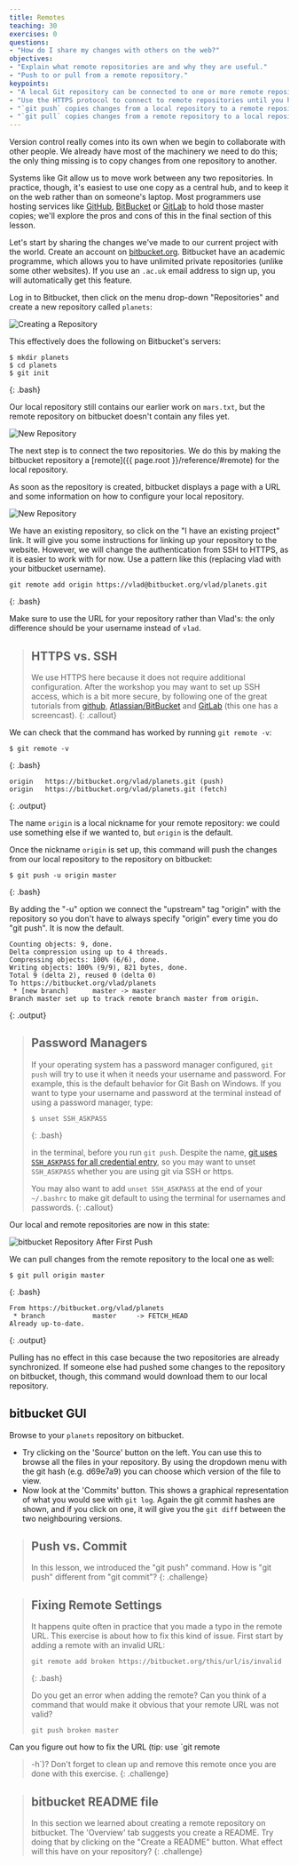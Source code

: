```yaml
---
title: Remotes
teaching: 30
exercises: 0
questions:
- "How do I share my changes with others on the web?"
objectives:
- "Explain what remote repositories are and why they are useful."
- "Push to or pull from a remote repository."
keypoints:
- "A local Git repository can be connected to one or more remote repositories."
- "Use the HTTPS protocol to connect to remote repositories until you have learned how to set up SSH."
- "`git push` copies changes from a local repository to a remote repository."
- "`git pull` copies changes from a remote repository to a local repository."
---
```


Version control really comes into its own when we begin to collaborate with
other people.  We already have most of the machinery we need to do this; the
only thing missing is to copy changes from one repository to another.

Systems like Git allow us to move work between any two repositories.  In
practice, though, it's easiest to use one copy as a central hub, and to keep it
on the web rather than on someone's laptop.  Most programmers use hosting
services like [GitHub](http://github.com), [BitBucket](http://bitbucket.org) or
[GitLab](http://gitlab.com/) to hold those master copies; we'll explore the pros and cons of this in the final section of this lesson.

Let's start by sharing the changes we've made to our current project
with the world. Create an account on [bitbucket.org](https://bitbucket.org). Bitbucket have an academic programme, which
allows you to have unlimited private repositories (unlike some other
websites). If you use an `.ac.uk` email address to sign up, you will
automatically get this feature.

Log in to Bitbucket, then click on the menu drop-down "Repositories" and
create a new repository called `planets`:

![Creating a Repository](../fig/bitbucket-new-repo.png)

This effectively does the following on Bitbucket's servers:

~~~
$ mkdir planets
$ cd planets
$ git init
~~~
{: .bash}

Our local repository still contains our earlier work on `mars.txt`, but the
remote repository on bitbucket doesn't contain any files yet.

![New Repository](../fig/git-freshly-made-bitbucket-repo.png)

The next step is to connect the two repositories.  We do this by making the
bitbucket repository a [remote]({{ page.root }}/reference/#remote) for the local repository.

As soon as the repository is created, bitbucket displays a page with a
URL and some information on how to configure your local repository.

![New Repository](../fig/bitbucket-new-repo-empty.png)

We have an existing repository, so click on the "I have an existing
project" link. It will give you some instructions for linking up your
repository to the website. However, we will change the
authentication from SSH to HTTPS, as it is easier to work with for
now. Use a pattern like this (replacing vlad with your bitbucket username).

~~~
git remote add origin https://vlad@bitbucket.org/vlad/planets.git
~~~
{: .bash}

Make sure to use the URL for your repository rather than Vlad's: the only
difference should be your username instead of `vlad`.

> ## HTTPS vs. SSH
>
> We use HTTPS here because it does not require additional configuration.  After
> the workshop you may want to set up SSH access, which is a bit more secure, by
> following one of the great tutorials from
> [github](https://help.github.com/articles/generating-ssh-keys),
> [Atlassian/BitBucket](https://confluence.atlassian.com/display/BITBUCKET/Set+up+SSH+for+Git)
> and [GitLab](https://about.gitlab.com/2014/03/04/add-ssh-key-screencast/)
> (this one has a screencast).
{: .callout}

We can check that the command has worked by running `git remote -v`:

~~~
$ git remote -v
~~~
{: .bash}

~~~
origin   https://bitbucket.org/vlad/planets.git (push)
origin   https://bitbucket.org/vlad/planets.git (fetch)
~~~
{: .output}

The name `origin` is a local nickname for your remote repository: we could use
something else if we wanted to, but `origin` is the default.

Once the nickname `origin` is set up, this command will push the changes from
our local repository to the repository on bitbucket:

~~~
$ git push -u origin master
~~~
{: .bash}

By adding the "-u" option we connect the "upstream" tag "origin" with
the repository so you don't have to always specify "origin" every time you
do "git push". It is now the default.

~~~
Counting objects: 9, done.
Delta compression using up to 4 threads.
Compressing objects: 100% (6/6), done.
Writing objects: 100% (9/9), 821 bytes, done.
Total 9 (delta 2), reused 0 (delta 0)
To https://bitbucket.org/vlad/planets
 * [new branch]      master -> master
Branch master set up to track remote branch master from origin.
~~~
{: .output}

> ## Password Managers
>
> If your operating system has a password manager configured, `git push` will
> try to use it when it needs your username and password.  For example, this
> is the default behavior for Git Bash on Windows. If you want to type your
> username and password at the terminal instead of using a password manager,
> type:
>
> ~~~
> $ unset SSH_ASKPASS
> ~~~
> {: .bash}
>
> in the terminal, before you run `git push`.  Despite the name, [git uses
> `SSH_ASKPASS` for all credential
> entry](http://git-scm.com/docs/gitcredentials#_requesting_credentials), so
> you may want to unset `SSH_ASKPASS` whether you are using git via SSH or
> https.
>
> You may also want to add `unset SSH_ASKPASS` at the end of your `~/.bashrc`
> to make git default to using the terminal for usernames and passwords.
{: .callout}

Our local and remote repositories are now in this state:

![bitbucket Repository After First Push](../fig/github-repo-after-first-push.png)

We can pull changes from the remote repository to the local one as well:

~~~
$ git pull origin master
~~~
{: .bash}

~~~
From https://bitbucket.org/vlad/planets
 * branch            master     -> FETCH_HEAD
Already up-to-date.
~~~
{: .output}

Pulling has no effect in this case because the two repositories are already
synchronized.  If someone else had pushed some changes to the repository on
bitbucket, though, this command would download them to our local repository.

## bitbucket GUI

Browse to your `planets` repository on bitbucket.
 * Try clicking on the 'Source' button on the left. You can use this to
   browse all the files in your repository. By using the dropdown menu
   with the git hash (e.g. d69e7a9) you can choose which version of the
   file to view.
 * Now look at the 'Commits' button. This shows a graphical
   representation of what you would see with `git log`. Again the git
   commit hashes are shown, and if you click on one, it will give you
   the `git diff` between the two neighbouring versions.

> ## Push vs. Commit
>
> In this lesson, we introduced the "git push" command.
> How is "git push" different from "git commit"?
{: .challenge}

> ## Fixing Remote Settings
>
> It happens quite often in practice that you made a typo in the
> remote URL. This exercise is about how to fix this kind of issue.
> First start by adding a remote with an invalid URL:
>
> ~~~
> git remote add broken https://bitbucket.org/this/url/is/invalid
> ~~~
> {: .bash}
>
> Do you get an error when adding the remote? Can you think of a
> command that would make it obvious that your remote URL was not
> valid?
> ~~~
> git push broken master
> ~~~
Can you figure out how to fix the URL (tip: use `git remote
> -h`)? Don't forget to clean up and remove this remote once you are
> done with this exercise.
{: .challenge}

> ## bitbucket README file
>
> In this section we learned about creating a remote repository on
> bitbucket. The 'Overview' tab suggests you create a README.
> Try doing that by clicking on the "Create a README" button. What
> effect will this have on your repository?
{: .challenge}
